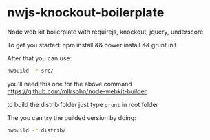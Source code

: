 # nwjs-knockout-boilerplate

Node web kit boilerplate with requirejs, knockout, jquery, underscore 

To get you started:
npm install && bower install && grunt init


After that you can use: 
```sh
nwbuild -r src/
```

you'll need this one for the above command https://github.com/mllrsohn/node-webkit-builder 

to build the distrib folder just type `grunt` in root folder

The you can try the builded version by doing: 

```sh
nwbuild -r distrib/
```
